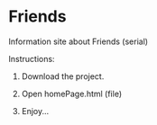 # Friends
Information site about Friends (serial)

Instructions:

1. Download the project.

2. Open homePage.html (file)

3. Enjoy...
